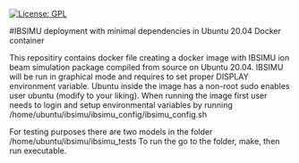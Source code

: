 [![License: GPL](https://img.shields.io/badge/License-GPL-yellow.svg)](https://opensource.org/licenses/GPL-3.0)

#IBSIMU deployment with minimal dependencies in Ubuntu 20.04 Docker container

This repositiry contains docker file creating a docker image with IBSIMU ion beam simulation package compiled from source on Ubuntu 20.04. IBSIMU will be run in graphical mode and requires to set proper DISPLAY environment variable.
Ubuntu inside the image has a non-root sudo enables user ubuntu (modify to your liking).
When running the image first user needs to login and setup environmental variables by running
/home/ubuntu/ibsimu/ibsimu_config/ibsimu_config.sh


For testing purposes there are two models in the folder /home/ubuntu/ibsimu/ibsimu_tests
To run the go to the folder, make, then run executable.

